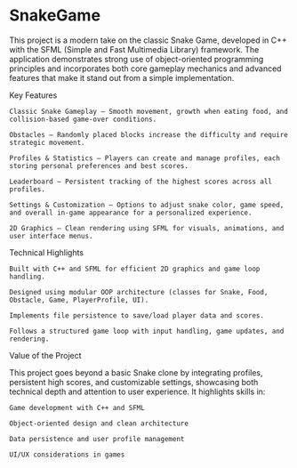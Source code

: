 # SnakeGame

This project is a modern take on the classic Snake Game, developed in C++ with the SFML (Simple and Fast Multimedia Library) framework. The application demonstrates strong use of object-oriented programming principles and incorporates both core gameplay mechanics and advanced features that make it stand out from a simple implementation.

Key Features

    Classic Snake Gameplay – Smooth movement, growth when eating food, and collision-based game-over conditions.
    
    Obstacles – Randomly placed blocks increase the difficulty and require strategic movement.
    
    Profiles & Statistics – Players can create and manage profiles, each storing personal preferences and best scores.
    
    Leaderboard – Persistent tracking of the highest scores across all profiles.
    
    Settings & Customization – Options to adjust snake color, game speed, and overall in-game appearance for a personalized experience.
    
    2D Graphics – Clean rendering using SFML for visuals, animations, and user interface menus.

Technical Highlights

    Built with C++ and SFML for efficient 2D graphics and game loop handling.
    
    Designed using modular OOP architecture (classes for Snake, Food, Obstacle, Game, PlayerProfile, UI).
    
    Implements file persistence to save/load player data and scores.
    
    Follows a structured game loop with input handling, game updates, and rendering.

Value of the Project

This project goes beyond a basic Snake clone by integrating profiles, persistent high scores, and customizable settings, showcasing both technical depth and attention to user experience. It highlights skills in:

    Game development with C++ and SFML
    
    Object-oriented design and clean architecture
    
    Data persistence and user profile management
    
    UI/UX considerations in games

